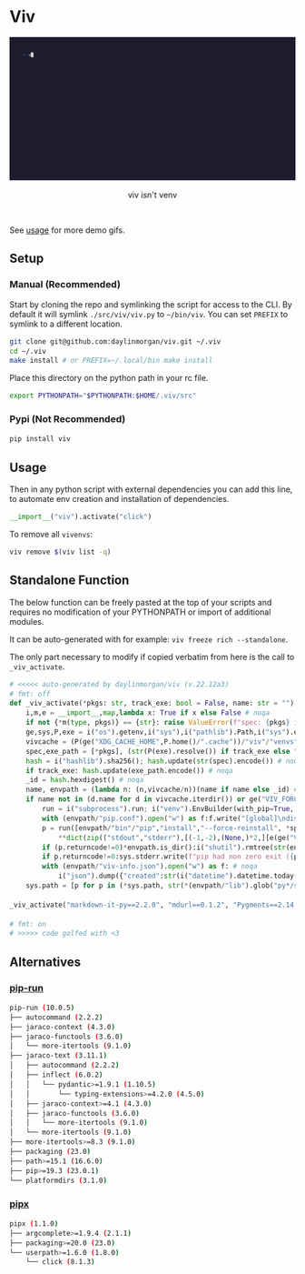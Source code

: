 # Viv

<!-- PROJECT DEMO -->
<div align="center">
  <a href="https://github.com/daylinmorgan/viv">
    <img src="https://raw.githubusercontent.com/daylinmorgan/viv/main/docs/demo.gif" alt="Logo" width=600 >
  </a>
  <p align="center">
  viv isn't venv
  </p>
</div>
<br />

See [usage](https://github.com/daylinmorgan/viv/blob/main/docs/usage.md) for more demo gifs.

## Setup

### Manual (Recommended)

Start by cloning the repo and symlinking the script for access to the CLI.
By default it will symlink `./src/viv/viv.py` to `~/bin/viv`.
You can set `PREFIX` to symlink to a different location.

```sh
git clone git@github.com:daylinmorgan/viv.git ~/.viv
cd ~/.viv
make install # or PREFIX=~/.local/bin make install
```

Place this directory on the python path in your rc file.

```sh
export PYTHONPATH="$PYTHONPATH:$HOME/.viv/src"
```

### Pypi (Not Recommended)

```sh
pip install viv
```

## Usage

Then in any python script with external dependencies you can add this line,
to automate env creation and installation of dependencies.

```python
__import__("viv").activate("click")
```

To remove all `vivenvs`:
```sh
viv remove $(viv list -q)
```

## Standalone Function

The below function can be freely pasted at the top of your scripts and requires
no modification of your PYTHONPATH or import of additional modules.

It can be auto-generated with for example: `viv freeze rich --standalone`.

The only part necessary to modify if copied verbatim from here is the call to `_viv_activate`.

```python
# <<<<< auto-generated by daylinmorgan/viv (v.22.12a3)
# fmt: off
def _viv_activate(*pkgs: str, track_exe: bool = False, name: str = "") -> None: # noqa
    i,m,e = __import__,map,lambda x: True if x else False # noqa
    if not {*m(type, pkgs)} == {str}: raise ValueError(f"spec: {pkgs} is invalid") # noqa
    ge,sys,P,exe = i("os").getenv,i("sys"),i("pathlib").Path,i("sys").executable # noqa
    vivcache = (P(ge("XDG_CACHE_HOME",P.home()/".cache"))/"viv"/"venvs");vivcache.mkdir(parents=True, exist_ok=True) # noqa
    spec,exe_path = [*pkgs], (str(P(exe).resolve()) if track_exe else "N/A") # noqa
    hash = i("hashlib").sha256(); hash.update(str(spec).encode()) # noqa
    if track_exe: hash.update(exe_path.encode()) # noqa
    _id = hash.hexdigest() # noqa
    name, envpath = (lambda n: (n,vivcache/n))(name if name else _id) # noqa
    if name not in (d.name for d in vivcache.iterdir()) or ge("VIV_FORCE"): # noqa
        run = i("subprocess").run; i("venv").EnvBuilder(with_pip=True, clear=True).create(envpath) # noqa
        with (envpath/"pip.conf").open("w") as f:f.write("[global]\ndisable-pip-version-check = true") # noqa
        p = run([envpath/"bin"/"pip","install","--force-reinstall", *spec], universal_newlines=True, # noqa
            **dict(zip(("stdout","stderr"),[(-1,-2),(None,)*2,][e(ge("VIV_VERBOSE"))]))) # noqa
        if (p.returncode!=0)*envpath.is_dir():i("shutil").rmtree(str(envpath)) # noqa
        if p.returncode!=0:sys.stderr.write(f"pip had non zero exit ({p.returncode})\\n{p.stdout}");sys.exit(p.returncode) # noqa
        with (envpath/"viv-info.json").open("w") as f: # noqa
            i("json").dump({"created":str(i("datetime").datetime.today()),"id":_id,"spec":spec,"exe":exe},f) # noqa
    sys.path = [p for p in (*sys.path, str(*(envpath/"lib").glob("py*/si*"))) if p!=i("site").USER_SITE] # noqa

_viv_activate("markdown-it-py==2.2.0", "mdurl==0.1.2", "Pygments==2.14.0", "rich==13.3.2") # noqa

# fmt: on
# >>>>> code golfed with <3

```

## Alternatives

### [pip-run](https://github.com/jaraco/pip-run)

```sh
pip-run (10.0.5)
├── autocommand (2.2.2)
├── jaraco-context (4.3.0)
├── jaraco-functools (3.6.0)
│   └── more-itertools (9.1.0)
├── jaraco-text (3.11.1)
│   ├── autocommand (2.2.2)
│   ├── inflect (6.0.2)
│   │   └── pydantic>=1.9.1 (1.10.5)
│   │       └── typing-extensions>=4.2.0 (4.5.0)
│   ├── jaraco-context>=4.1 (4.3.0)
│   ├── jaraco-functools (3.6.0)
│   │   └── more-itertools (9.1.0)
│   └── more-itertools (9.1.0)
├── more-itertools>=8.3 (9.1.0)
├── packaging (23.0)
├── path>=15.1 (16.6.0)
├── pip>=19.3 (23.0.1)
└── platformdirs (3.1.0)
```

### [pipx](https://github.com/pypa/pipx/)

```sh
pipx (1.1.0)
├── argcomplete>=1.9.4 (2.1.1)
├── packaging>=20.0 (23.0)
└── userpath>=1.6.0 (1.8.0)
    └── click (8.1.3)
```
